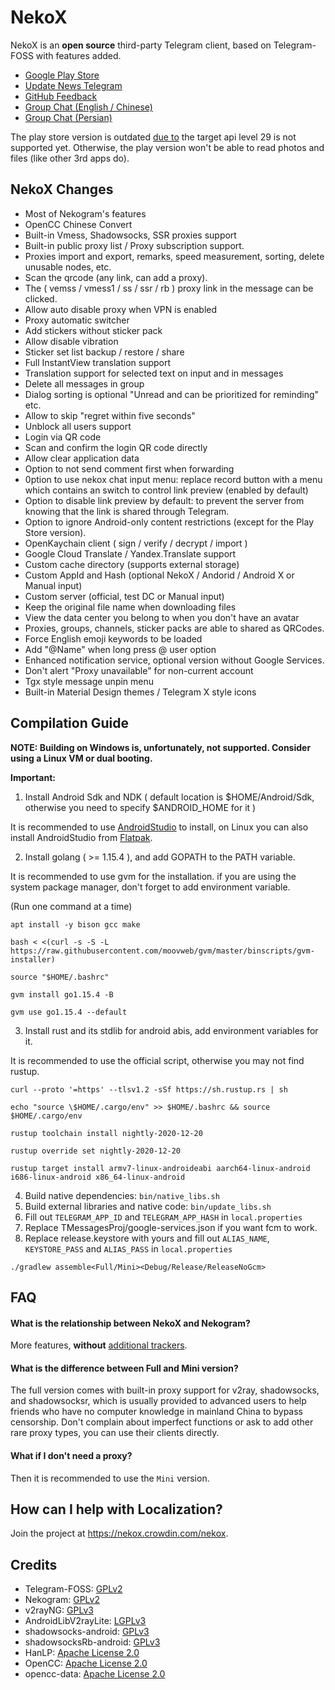 # NekoX

NekoX is an **open source** third-party Telegram client, based on Telegram-FOSS with features added.

- [Google Play Store](https://play.google.com/store/apps/details?id=nekox.messenger)
- [Update News Telegram](https://t.me/NekogramX)
- [GitHub Feedback](https://github.com/NekoX-Dev/NekoX/issues)
- [Group Chat (English / Chinese)](https://t.me/NekoXChat) 
- [Group Chat (Persian)](https://t.me/NekogramX_Persian)

The play store version is outdated [due to](https://developer.android.com/distribute/best-practices/develop/target-sdk) the target api level 29 is not supported yet. Otherwise, the play version won't be able to read photos and files (like other 3rd apps do).

## NekoX Changes

- Most of Nekogram's features
- OpenCC Chinese Convert
- Built-in Vmess, Shadowsocks, SSR proxies support
- Built-in public proxy list / Proxy subscription support.
- Proxies import and export, remarks, speed measurement, sorting, delete unusable nodes, etc.
- Scan the qrcode (any link, can add a proxy).
- The ( vemss / vmess1 / ss / ssr / rb ) proxy link in the message can be clicked.
- Allow auto disable proxy when VPN is enabled
- Proxy automatic switcher
- Add stickers without sticker pack
- Allow disable vibration
- Sticker set list backup / restore / share
- Full InstantView translation support
- Translation support for selected text on input and in messages
- Delete all messages in group
- Dialog sorting is optional "Unread and can be prioritized for reminding" etc.
- Allow to skip "regret within five seconds"
- Unblock all users support
- Login via QR code
- Scan and confirm the login QR code directly
- Allow clear application data
- Option to not send comment first when forwarding
- 0ption to use nekox chat input menu: replace record button with a menu which contains an switch to control link preview (enabled by default)
- Option to disable link preview by default: to prevent the server from knowing that the link is shared through Telegram.
- Option to ignore Android-only content restrictions (except for the Play Store version).
- OpenKaychain client ( sign / verify / decrypt / import )
- Google Cloud Translate / Yandex.Translate support
- Custom cache directory (supports external storage)
- Custom AppId and Hash (optional NekoX / Andorid / Android X or Manual input)
- Custom server (official, test DC or Manual input)
- Keep the original file name when downloading files
- View the data center you belong to when you don't have an avatar
- Proxies, groups, channels, sticker packs are able to shared as QRCodes.
- Force English emoji keywords to be loaded
- Add "@Name" when long press @ user option
- Enhanced notification service, optional version without Google Services.
- Don't alert "Proxy unavailable" for non-current account
- Tgx style message unpin menu
- Built-in Material Design themes / Telegram X style icons

## Compilation Guide

**NOTE: Building on Windows is, unfortunately, not supported.
Consider using a Linux VM or dual booting.**

**Important:**

1. Install Android Sdk and NDK ( default location is $HOME/Android/Sdk, otherwise you need to specify $ANDROID_HOME for it )

It is recommended to use [AndroidStudio](https://developer.android.com/studio) to install, on Linux you can also install AndroidStudio from [Flatpak](https://flatpak.org/).

2. Install golang ( >= 1.15.4 ), and add GOPATH to the PATH variable.

It is recommended to use gvm for the installation. if you are using the system package manager, don't forget to add environment variable.

(Run one command at a time)

```shell
apt install -y bison gcc make

bash < <(curl -s -S -L https://raw.githubusercontent.com/moovweb/gvm/master/binscripts/gvm-installer)

source "$HOME/.bashrc"

gvm install go1.15.4 -B

gvm use go1.15.4 --default
```

3. Install rust and its stdlib for android abis, add environment variables for it.

It is recommended to use the official script, otherwise you may not find rustup.

```shell
curl --proto '=https' --tlsv1.2 -sSf https://sh.rustup.rs | sh

echo "source \$HOME/.cargo/env" >> $HOME/.bashrc && source $HOME/.cargo/env

rustup toolchain install nightly-2020-12-20

rustup override set nightly-2020-12-20

rustup target install armv7-linux-androideabi aarch64-linux-android i686-linux-android x86_64-linux-android
```

4. Build native dependencies: `bin/native_libs.sh`
5. Build external libraries and native code: `bin/update_libs.sh`
6. Fill out `TELEGRAM_APP_ID` and `TELEGRAM_APP_HASH` in `local.properties`
7. Replace TMessagesProj/google-services.json if you want fcm to work.
8. Replace release.keystore with yours and fill out `ALIAS_NAME`, `KEYSTORE_PASS` and `ALIAS_PASS` in `local.properties`

`./gradlew assemble<Full/Mini><Debug/Release/ReleaseNoGcm>`

## FAQ

#### What is the relationship between NekoX and Nekogram?

More features, **without** [additional trackers](https://gitlab.com/search?utf8=%E2%9C%93&snippets=false&scope=&repository_ref=master&search=AnalyticsHelper&group_id=10273976&project_id=22804922).

#### What is the difference between Full and Mini version?

The full version comes with built-in proxy support for v2ray, shadowsocks, and shadowsocksr, which is usually provided to advanced users to help friends who have no computer knowledge in mainland China to bypass censorship. Don't complain about imperfect functions or ask to add other rare proxy types, you can use their clients directly.

#### What if I don't need a proxy?

Then it is recommended to use the `Mini` version.

#### 

## How can I help with Localization?

Join the project at https://nekox.crowdin.com/nekox.

## Credits

<ul>
    <li>Telegram-FOSS: <a href="https://github.com/Telegram-FOSS-Team/Telegram-FOSS/blob/master/LICENSE">GPLv2</a></li>
    <li>Nekogram: <a href="https://gitlab.com/Nekogram/Nekogram/-/blob/master/LICENSE">GPLv2</a></li>
    <li>v2rayNG: <a href="https://github.com/2dust/v2rayNG/blob/master/LICENSE">GPLv3</a></li>
    <li>AndroidLibV2rayLite: <a href="https://github.com/2dust/AndroidLibV2rayLite/blob/master/LICENSE">LGPLv3</a></li>
    <li>shadowsocks-android: <a href="https://github.com/shadowsocks/shadowsocks-android/blob/master/LICENSE">GPLv3</a></li>
    <li>shadowsocksRb-android: <a href="https://github.com/shadowsocksRb/shadowsocksRb-android/blob/master/LICENSE">GPLv3</a></li>
    <li>HanLP: <a href="https://github.com/hankcs/HanLP/blob/1.x/LICENSE">Apache License 2.0</a></li>
    <li>OpenCC: <a href="https://github.com/BYVoid/OpenCC/blob/master/LICENSE">Apache License 2.0</a></li>
    <li>opencc-data: <a href="https://github.com/nk2028/opencc-data">Apache License 2.0</a></li>
</ul>
